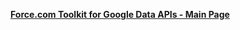 **[Force.com Toolkit for Google Data APIs - Main Page](http://wiki.apexdevnet.com/index.php/Google_Data_API_Toolkit)**